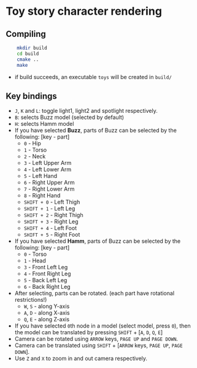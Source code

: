 # Toy story character rendering

## Compiling
```bash
	mkdir build
	cd build
	cmake ..
	make
```
- if build succeeds, an executable `toys` will be created in `build/`

## Key bindings
- `J`, `K` and `L`: toggle light1, light2 and spotlight respectively.
- `B`: selects Buzz model (selected by default)
- `H`: selects Hamm model
- If you have selected **Buzz**, parts of Buzz can be selected by the following: [key - part]
    - `0` - Hip
    - `1` - Torso
    - `2` - Neck
    - `3` - Left Upper Arm
    - `4` - Left Lower Arm
    - `5` - Left Hand
    - `6` - Right Upper Arm
    - `7` - Right Lower Arm
    - `8` - Right Hand
    - `SHIFT + 0` - Left Thigh
    - `SHIFT + 1` - Left Leg
    - `SHIFT + 2` - Right Thigh
    - `SHIFT + 3` - Right Leg
    - `SHIFT + 4` - Left Foot
    - `SHIFT + 5` - Right Foot
- If you have selected **Hamm**, parts of Buzz can be selected by the following: [key - part]
    - `0` - Torso
    - `1` - Head
    - `3` - Front Left Leg
    - `4` - Front Right Leg
    - `5` - Back Left Leg
    - `6` - Back Right Leg
- After selecting, parts can be rotated. (each part have rotational restrictions!)
    - `W`, `S` - along Y-axis
    - `A`, `D` - along X-axis
    - `Q`, `E` - along Z-axis
- If you have selected `0`th node in a model (select model, press `0`), then the model can be translated by pressing `SHIFT` + [`A`, `D`, `Q`, `E`]
- Camera can be rotated using `ARROW` keys, `PAGE UP` and `PAGE DOWN`.
- Camera can be translated using `SHIFT` + [`ARROW` keys, `PAGE UP`, `PAGE DOWN`].
- Use `Z` and `X` to zoom in and out camera respectively.
